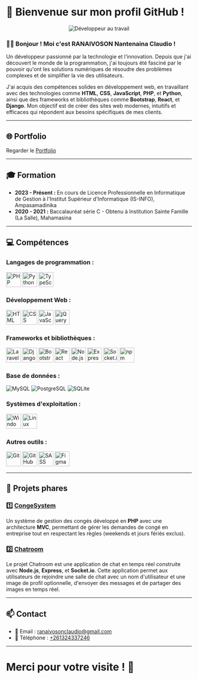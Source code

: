# 🌟 Bienvenue sur mon profil GitHub !

<p align="center">
  <img src="https://media.giphy.com/media/qgQUggAC3Pfv687qPC/giphy.gif" alt="Développeur au travail" />
</p>

### 👨‍💻 Bonjour ! Moi c'est **RANAIVOSON Nantenaina Claudio** !

Un développeur passionné par la technologie et l'innovation. Depuis que j'ai découvert le monde de la programmation, j'ai toujours été fasciné par le pouvoir qu'ont les solutions numériques de résoudre des problèmes complexes et de simplifier la vie des utilisateurs.

J'ai acquis des compétences solides en développement web, en travaillant avec des technologies comme **HTML**, **CSS**, **JavaScript**, **PHP**, et **Python**, ainsi que des frameworks et bibliothèques comme **Bootstrap**, **React**, et **Django**. Mon objectif est de créer des sites web modernes, intuitifs et efficaces qui répondent aux besoins spécifiques de mes clients.

---

## 🌐 Portfolio
Regarder le [Portfolio](https://claudio101000.github.io/Portfolio-Claudio/)

---

## 🎓 Formation

- **2023 - Présent :** En cours de Licence Professionnelle en Informatique de Gestion à l'Institut Supérieur d'Informatique (IS-INFO), Ampasamadinika  
- **2020 - 2021 :** Baccalauréat série C - Obtenu à Institution Sainte Famille (La Salle), Mahamasina  

---

## 💻 Compétences

### **Langages de programmation :**
<p>
  <img src="https://cdn.jsdelivr.net/gh/devicons/devicon/icons/php/php-plain.svg" alt="PHP" width="40" height="40" />
  <img src="https://cdn.jsdelivr.net/gh/devicons/devicon/icons/python/python-plain.svg" alt="Python" width="40" height="40" />
  <img src="https://cdn.jsdelivr.net/gh/devicons/devicon/icons/typescript/typescript-plain.svg" alt="TypeScript" width="40" height="40" />
</p>

### **Développement Web :**
<p>
  <img src="https://cdn.jsdelivr.net/gh/devicons/devicon/icons/html5/html5-plain.svg" alt="HTML" width="40" height="40" />
  <img src="https://cdn.jsdelivr.net/gh/devicons/devicon/icons/css3/css3-plain.svg" alt="CSS" width="40" height="40" />
  <img src="https://cdn.jsdelivr.net/gh/devicons/devicon/icons/javascript/javascript-plain.svg" alt="JavaScript" width="40" height="40" />
  <img src="https://cdn.jsdelivr.net/gh/devicons/devicon/icons/jquery/jquery-original.svg" alt="jQuery" width="40" height="40" />
</p>

### **Frameworks et bibliothèques :**
<p>
  <img src="https://www.svgrepo.com/show/353985/laravel.svg" alt="Laravel" width="40" height="40" />
  <img src="https://www.svgrepo.com/show/349341/djangoproject.svg" alt="Django" width="40" height="40" />
  <img src="https://www.svgrepo.com/show/303293/bootstrap-4-logo.svg" alt="Bootstrap" width="40" height="40" />
  <img src="https://cdn.jsdelivr.net/gh/devicons/devicon/icons/react/react-original.svg" alt="React" width="40" height="40" />
  <img src="https://cdn.jsdelivr.net/gh/devicons/devicon/icons/nodejs/nodejs-plain.svg" alt="Node.js" width="40" height="40" />
  <img src="https://cdn.jsdelivr.net/gh/devicons/devicon/icons/express/express-original.svg" alt="Express.js" width="40" height="40" />
  <img src="https://cdn.jsdelivr.net/gh/devicons/devicon/icons/socketio/socketio-original.svg" alt="Socket.io" width="40" height="40" />
  <img src="https://cdn.jsdelivr.net/gh/devicons/devicon/icons/npm/npm-original-wordmark.svg" alt="npm" width="40" height="40" />
</p>

### **Base de données :**
<p>
  <img src="https://img.shields.io/badge/MySQL-%2300f.svg?style=for-the-badge&logo=mysql&logoColor=white" alt="MySQL" />
  <img src="https://img.shields.io/badge/PostgreSQL-%23316192.svg?style=for-the-badge&logo=postgresql&logoColor=white" alt="PostgreSQL" />
  <img src="https://img.shields.io/badge/SQLite-%2307408F.svg?style=for-the-badge&logo=sqlite&logoColor=white" alt="SQLite" />
</p>

### **Systèmes d'exploitation :**
<p>
  <img src="https://cdn.jsdelivr.net/gh/devicons/devicon/icons/windows8/windows8-original.svg" alt="Windows" width="40" height="40" />
  <img src="https://cdn.jsdelivr.net/gh/devicons/devicon/icons/linux/linux-plain.svg" alt="Linux" width="40" height="40" />
</p>

### **Autres outils :**
<p>
  <img src="https://cdn.jsdelivr.net/gh/devicons/devicon/icons/git/git-plain.svg" alt="Git" width="40" height="40" />
  <img src="https://cdn.jsdelivr.net/gh/devicons/devicon/icons/github/github-original.svg" alt="GitHub" width="40" height="40" />
  <img src="https://cdn.jsdelivr.net/gh/devicons/devicon/icons/sass/sass-original.svg" alt="SASS" width="40" height="40" />
  <img src="https://cdn.jsdelivr.net/gh/devicons/devicon/icons/figma/figma-original.svg" alt="Figma" width="40" height="40" />
</p>

---

## 🚀 Projets phares

### 1️⃣ **[CongeSystem](https://github.com/CLAUDIO101000/CongeSystem.git)**
Un système de gestion des congés développé en **PHP** avec une architecture **MVC**, permettant de gérer les demandes de congé en entreprise tout en respectant les règles (weekends et jours fériés exclus).

### 2️⃣ **[Chatroom](https://github.com/CLAUDIO101000/Chatroom.git)**
Le projet Chatroom est une application de chat en temps réel construite avec **Node.js**, **Express**, et **Socket.io**. Cette application permet aux utilisateurs de rejoindre une salle de chat avec un nom d'utilisateur et une image de profil optionnelle, d'envoyer des messages et de partager des images en temps réel.

---

## 📫 Contact

- 📧 Email : [ranaivosonclaudio@gmail.com](mailto:ranaivosonclaudio@gmail.com)  
- 📱 Téléphone : [+261324337246](tel:+261324337246)  

---

# Merci pour votre visite ! 🎉
